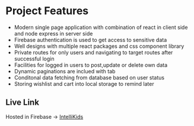 # Project Features
 
   * Modern single page application with combination of react in client side and node express in server side
   * Firebase authentication is used to get access to sensitive data
   * Well designs with multiple react packages and css component library
   * Private routes for only users and navigating to target routes after successful login
   * Facilities for logged in users to post,update or delete own data
   * Dynamic paginations are inclued with tab
   * Conditonal data fetching from database based on user status
   * Storing wishlist and cart into local storage to remind later
    


   ## Live Link
Hosted in Firebase -> [IntelliKids](https://intelli-kidos.web.app/)